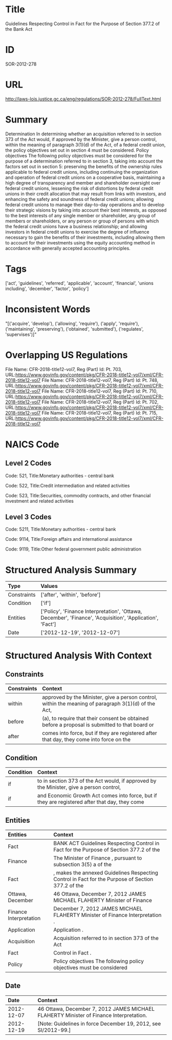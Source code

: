 # Title
Guidelines Respecting Control in Fact for the Purpose of Section 377.2 of the Bank Act


# ID
SOR-2012-278

# URL
http://laws-lois.justice.gc.ca/eng/regulations/SOR-2012-278/FullText.html


# Summary
Determination In determining whether an acquisition referred to in section 373 of the Act would, if approved by the Minister, give a person control, within the meaning of paragraph 3(1)(d) of the Act, of a federal credit union, the policy objectives set out in section 4 must be considered.
Policy objectives The following policy objectives must be considered for the purpose of a determination referred to in section 3, taking into account the factors set out in section 5: preserving the benefits of the ownership rules applicable to federal credit unions, including continuing the organization and operation of federal credit unions on a cooperative basis, maintaining a high degree of transparency and member and shareholder oversight over federal credit unions, lessening the risk of distortions by federal credit unions in their credit allocation that may result from links with investors, and enhancing the safety and soundness of federal credit unions; allowing federal credit unions to manage their day-to-day operations and to develop their strategic visions by taking into account their best interests, as opposed to the best interests of any single member or shareholder, any group of members or shareholders, or any person or group of persons with which the federal credit unions have a business relationship; and allowing investors in federal credit unions to exercise the degree of influence necessary to gain the benefits of their investments, including allowing them to account for their investments using the equity accounting method in accordance with generally accepted accounting principles.


# Tags
['act', 'guidelines', 'referred', 'applicable', 'account', 'financial', 'unions including', 'december', 'factor', 'policy']


# Inconsistent Words
"[('acquire', 'develop'), ('allowing', 'require'), ('apply', 'require'), ('maintaining', 'preserving'), ('obtained', 'submitted'), ('regulates', 'supervises')]"


# Overlapping US Regulations
File Name: CFR-2018-title12-vol7, Reg (Part) Id: Pt. 703, URL:https://www.govinfo.gov/content/pkg/CFR-2018-title12-vol7/xml/CFR-2018-title12-vol7
File Name: CFR-2018-title12-vol7, Reg (Part) Id: Pt. 748, URL:https://www.govinfo.gov/content/pkg/CFR-2018-title12-vol7/xml/CFR-2018-title12-vol7
File Name: CFR-2018-title12-vol7, Reg (Part) Id: Pt. 710, URL:https://www.govinfo.gov/content/pkg/CFR-2018-title12-vol7/xml/CFR-2018-title12-vol7
File Name: CFR-2018-title12-vol7, Reg (Part) Id: Pt. 702, URL:https://www.govinfo.gov/content/pkg/CFR-2018-title12-vol7/xml/CFR-2018-title12-vol7
File Name: CFR-2018-title12-vol7, Reg (Part) Id: Pt. 715, URL:https://www.govinfo.gov/content/pkg/CFR-2018-title12-vol7/xml/CFR-2018-title12-vol7



# NAICS Code
## Level 2 Codes
Code: 521, Title:Monetary authorities - central bank

Code: 522, Title:Credit intermediation and related activities

Code: 523, Title:Securities, commodity contracts, and other financial investment and related activities




## Level 3 Codes
Code: 5211, Title:Monetary authorities - central bank

Code: 9114, Title:Foreign affairs and international assistance

Code: 9119, Title:Other federal government public administration







# Structured Analysis Summary
| Type        | Values                                                                                                    |
|:------------|:----------------------------------------------------------------------------------------------------------|
| Constraints | ['after', 'within', 'before']                                                                             |
| Condition   | ['if']                                                                                                    |
| Entities    | ['Policy', 'Finance Interpretation', 'Ottawa, December', 'Finance', 'Acquisition', 'Application', 'Fact'] |
| Date        | ['2012-12-19', '2012-12-07']                                                                              |


# Structured Analysis With Context
 


## Constraints
| Constraints   | Context                                                                                              |
|:--------------|:-----------------------------------------------------------------------------------------------------|
| within        | approved by the Minister, give a person control, within the meaning of paragraph 3(1)(d) of the Act, |
| before        | (a), to require that their consent be obtained before a proposal is submitted to that board or       |
| after         | comes into force, but if they are registered after that day, they come into force on the             |


## Condition
| Condition   | Context                                                                                        |
|:------------|:-----------------------------------------------------------------------------------------------|
| if          | to in section 373 of the Act would, if approved by the Minister, give a person control,        |
| if          | and Economic Growth Act comes into force, but if they are registered after that day, they come |


## Entities
| Entities               | Context                                                                                           |
|:-----------------------|:--------------------------------------------------------------------------------------------------|
| Fact                   | BANK ACT Guidelines Respecting Control in  Fact for the Purpose of Section 377.2 of the           |
| Finance                | The Minister of  Finance , pursuant to subsection 3(5) a of the                                   |
| Fact                   | , makes the annexed Guidelines Respecting Control in Fact for the Purpose of Section 377.2 of the |
| Ottawa, December       | 46  Ottawa, December 7, 2012 JAMES MICHAEL FLAHERTY Minister of Finance                           |
| Finance Interpretation | December 7, 2012 JAMES MICHAEL FLAHERTY Minister of Finance Interpretation .                      |
| Application            | Application .                                                                                     |
| Acquisition            | Acquisition referred to in section 373 of the Act                                                 |
| Fact                   | Control in  Fact .                                                                                |
| Policy                 | Policy objectives The following policy objectives must be considered                              |


## Date
| Date       | Context                                                                                |
|:-----------|:---------------------------------------------------------------------------------------|
| 2012-12-07 | 46 Ottawa, December 7, 2012 JAMES MICHAEL FLAHERTY Minister of Finance Interpretation. |
| 2012-12-19 | [Note: Guidelines in force December 19, 2012,  see  SI/2012-99.]                       |


